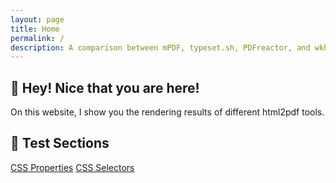 ```yaml
---
layout: page
title: Home
permalink: /
description: A comparison between mPDF, typeset.sh, PDFreactor, and wkhtmltopdf.
---
```


## 👋 Hey! Nice that you are here!

On this website, I show you the rendering results of different html2pdf tools.

## 🔬 Test Sections
<div class="boxes"><a href="/CSS-Properties/">CSS Properties</a>
<a href="/CSS-Selectors/">CSS Selectors</a>
</div>
